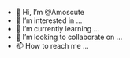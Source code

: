 - 👋 Hi, I’m @Amoscute
- 👀 I’m interested in ...
- 🌱 I’m currently learning ...
- 💞️ I’m looking to collaborate on ...
- 📫 How to reach me ...

<!---
Amoscute/Amoscute is a ✨ special ✨ repository because its `README.md` (this file) appears on your GitHub profile.
You can click the Preview link to take a look at your changes.
--->
